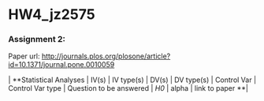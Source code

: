 # HW4_jz2575


### Assignment 2:
Paper url: http://journals.plos.org/plosone/article?id=10.1371/journal.pone.0010059

| **Statistical Analyses	|  IV(s)  |  IV type(s) |  DV(s)  |  DV type(s)  |  Control Var | Control Var type  | Question to be answered | _H0_ | alpha | link to paper **| 

